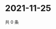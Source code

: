 # 2021-11-25

共 0 条

<!-- BEGIN WEIBO -->
<!-- 最后更新时间 Thu Nov 25 2021 10:32:46 GMT+0800 (China Standard Time) -->

<!-- END WEIBO -->
